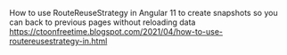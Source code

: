 How to use RouteReuseStrategy in Angular 11 to create snapshots so you can back to previous pages without reloading data
https://ctoonfreetime.blogspot.com/2021/04/how-to-use-routereusestrategy-in.html
